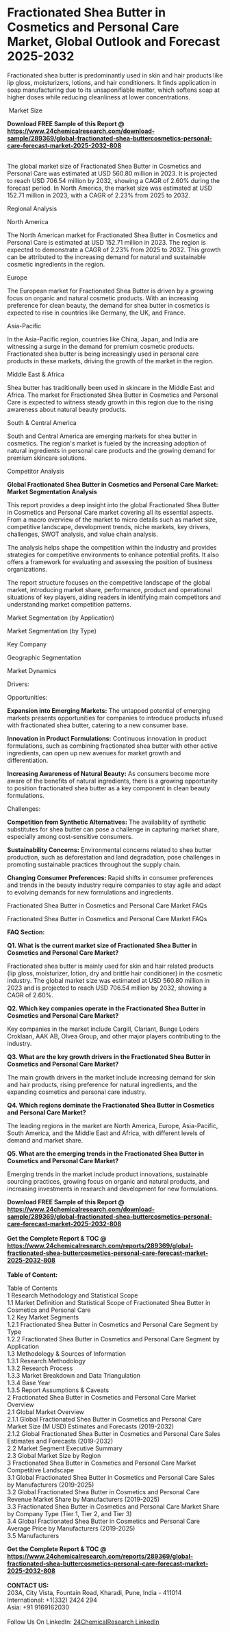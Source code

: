 <h1>Fractionated Shea Butter in Cosmetics and Personal Care Market, Global Outlook and Forecast 2025-2032</h1><p>Fractionated shea butter is predominantly used in skin and hair products like lip gloss, moisturizers, lotions, and hair conditioners. It finds application in soap manufacturing due to its unsaponifiable matter, which softens soap at higher doses while reducing cleanliness at lower concentrations.</p><p>
 Market Size</p><p>
</p><div><b>Download FREE Sample of this Report @ 
            <a href="https://www.24chemicalresearch.com/download-sample/289369/global-fractionated-shea-buttercosmetics-personal-care-forecast-market-2025-2032-808">
            https://www.24chemicalresearch.com/download-sample/289369/global-fractionated-shea-buttercosmetics-personal-care-forecast-market-2025-2032-808</a></b></div><br><p>The global market size of Fractionated Shea Butter in Cosmetics and Personal Care was estimated at USD 560.80 million in 2023. It is projected to reach USD 706.54 million by 2032, showing a CAGR of 2.60% during the forecast period. In North America, the market size was estimated at USD 152.71 million in 2023, with a CAGR of 2.23% from 2025 to 2032.</p><p>
Regional Analysis</p><p>
North America</p><p>
</p><p>The North American market for Fractionated Shea Butter in Cosmetics and Personal Care is estimated at USD 152.71 million in 2023. The region is expected to demonstrate a CAGR of 2.23% from 2025 to 2032. This growth can be attributed to the increasing demand for natural and sustainable cosmetic ingredients in the region.</p><p>
Europe</p><p>
</p><p>The European market for Fractionated Shea Butter is driven by a growing focus on organic and natural cosmetic products. With an increasing preference for clean beauty, the demand for shea butter in cosmetics is expected to rise in countries like Germany, the UK, and France.</p><p>
Asia-Pacific</p><p>
</p><p>In the Asia-Pacific region, countries like China, Japan, and India are witnessing a surge in the demand for premium cosmetic products. Fractionated shea butter is being increasingly used in personal care products in these markets, driving the growth of the market in the region.</p><p>
Middle East &amp; Africa</p><p>
</p><p>Shea butter has traditionally been used in skincare in the Middle East and Africa. The market for Fractionated Shea Butter in Cosmetics and Personal Care is expected to witness steady growth in this region due to the rising awareness about natural beauty products.</p><p>
South &amp; Central America</p><p>
</p><p>South and Central America are emerging markets for shea butter in cosmetics. The region's market is fueled by the increasing adoption of natural ingredients in personal care products and the growing demand for premium skincare solutions.</p><p>
</p><p>
Competitor Analysis</p><p>
</p><p>
<strong>Global Fractionated Shea Butter in Cosmetics and Personal Care Market: Market Segmentation Analysis</strong></p><p>
</p><p>This report provides a deep insight into the global Fractionated Shea Butter in Cosmetics and Personal Care market covering all its essential aspects. From a macro overview of the market to micro details such as market size, competitive landscape, development trends, niche markets, key drivers, challenges, SWOT analysis, and value chain analysis.</p><p>
</p><p>The analysis helps shape the competition within the industry and provides strategies for competitive environments to enhance potential profits. It also offers a framework for evaluating and assessing the position of business organizations.</p><p>
</p><p>The report structure focuses on the competitive landscape of the global market, introducing market share, performance, product and operational situations of key players, aiding readers in identifying main competitors and understanding market competition patterns.</p><p>
Market Segmentation (by Application)</p><p>
</p><p>
Market Segmentation (by Type)</p><p>
</p><p>
Key Company</p><p>
</p><p>
Geographic Segmentation</p><p>
</p><p>
Market Dynamics</p><p>
Drivers:</p><p>
</p><p>
Opportunities:</p><p>
</p><p><strong>Expansion into Emerging Markets:</strong> The untapped potential of emerging markets presents opportunities for companies to introduce products infused with fractionated shea butter, catering to a new consumer base.</p><p>
</p><p><strong>Innovation in Product Formulations:</strong> Continuous innovation in product formulations, such as combining fractionated shea butter with other active ingredients, can open up new avenues for market growth and differentiation.</p><p>
</p><p><strong>Increasing Awareness of Natural Beauty:</strong> As consumers become more aware of the benefits of natural ingredients, there is a growing opportunity to position fractionated shea butter as a key component in clean beauty formulations.</p><p>
Challenges:</p><p>
</p><p><strong>Competition from Synthetic Alternatives:</strong> The availability of synthetic substitutes for shea butter can pose a challenge in capturing market share, especially among cost-sensitive consumers.</p><p>
</p><p><strong>Sustainability Concerns:</strong> Environmental concerns related to shea butter production, such as deforestation and land degradation, pose challenges in promoting sustainable practices throughout the supply chain.</p><p>
</p><p><strong>Changing Consumer Preferences:</strong> Rapid shifts in consumer preferences and trends in the beauty industry require companies to stay agile and adapt to evolving demands for new formulations and ingredients.</p><p>
</p><p>
Fractionated Shea Butter in Cosmetics and Personal Care Market FAQs</p><p>
Fractionated Shea Butter in Cosmetics and Personal Care Market FAQs</p><p>
<strong>FAQ Section:</strong></p><p>
<strong>Q1. What is the current market size of Fractionated Shea Butter in Cosmetics and Personal Care Market?</strong></p><p>
</p><p>Fractionated shea butter is mainly used for skin and hair related products (lip gloss, moisturizer, lotion, dry and brittle hair conditioner) in the cosmetic industry. The global market size was estimated at USD 560.80 million in 2023 and is projected to reach USD 706.54 million by 2032, showing a CAGR of 2.60%.</p><p>
<strong>Q2. Which key companies operate in the Fractionated Shea Butter in Cosmetics and Personal Care Market?</strong></p><p>
</p><p>Key companies in the market include Cargill, Clariant, Bunge Loders Croklaan, AAK AB, Olvea Group, and other major players contributing to the industry.</p><p>
<strong>Q3. What are the key growth drivers in the Fractionated Shea Butter in Cosmetics and Personal Care Market?</strong></p><p>
</p><p>The main growth drivers in the market include increasing demand for skin and hair products, rising preference for natural ingredients, and the expanding cosmetics and personal care industry.</p><p>
<strong>Q4. Which regions dominate the Fractionated Shea Butter in Cosmetics and Personal Care Market?</strong></p><p>
</p><p>The leading regions in the market are North America, Europe, Asia-Pacific, South America, and the Middle East and Africa, with different levels of demand and market share.</p><p>
<strong>Q5. What are the emerging trends in the Fractionated Shea Butter in Cosmetics and Personal Care Market?</strong></p><p>
</p><p>Emerging trends in the market include product innovations, sustainable sourcing practices, growing focus on organic and natural products, and increasing investments in research and development for new formulations.</p><div><b>Download FREE Sample of this Report @ 
            <a href="https://www.24chemicalresearch.com/download-sample/289369/global-fractionated-shea-buttercosmetics-personal-care-forecast-market-2025-2032-808">
            https://www.24chemicalresearch.com/download-sample/289369/global-fractionated-shea-buttercosmetics-personal-care-forecast-market-2025-2032-808</a></b></div><br><div><b>Get the Complete Report & TOC @ 
            <a href="https://www.24chemicalresearch.com/reports/289369/global-fractionated-shea-buttercosmetics-personal-care-forecast-market-2025-2032-808">
            https://www.24chemicalresearch.com/reports/289369/global-fractionated-shea-buttercosmetics-personal-care-forecast-market-2025-2032-808</a></b></div><br>
            <b>Table of Content:</b><p>Table of Contents<br />
1 Research Methodology and Statistical Scope<br />
1.1 Market Definition and Statistical Scope of Fractionated Shea Butter in Cosmetics and Personal Care<br />
1.2 Key Market Segments<br />
1.2.1 Fractionated Shea Butter in Cosmetics and Personal Care Segment by Type<br />
1.2.2 Fractionated Shea Butter in Cosmetics and Personal Care Segment by Application<br />
1.3 Methodology & Sources of Information<br />
1.3.1 Research Methodology<br />
1.3.2 Research Process<br />
1.3.3 Market Breakdown and Data Triangulation<br />
1.3.4 Base Year<br />
1.3.5 Report Assumptions & Caveats<br />
2 Fractionated Shea Butter in Cosmetics and Personal Care Market Overview<br />
2.1 Global Market Overview<br />
2.1.1 Global Fractionated Shea Butter in Cosmetics and Personal Care Market Size (M USD) Estimates and Forecasts (2019-2032)<br />
2.1.2 Global Fractionated Shea Butter in Cosmetics and Personal Care Sales Estimates and Forecasts (2019-2032)<br />
2.2 Market Segment Executive Summary<br />
2.3 Global Market Size by Region<br />
3 Fractionated Shea Butter in Cosmetics and Personal Care Market Competitive Landscape<br />
3.1 Global Fractionated Shea Butter in Cosmetics and Personal Care Sales by Manufacturers (2019-2025)<br />
3.2 Global Fractionated Shea Butter in Cosmetics and Personal Care Revenue Market Share by Manufacturers (2019-2025)<br />
3.3 Fractionated Shea Butter in Cosmetics and Personal Care Market Share by Company Type (Tier 1, Tier 2, and Tier 3)<br />
3.4 Global Fractionated Shea Butter in Cosmetics and Personal Care Average Price by Manufacturers (2019-2025)<br />
3.5 Manufacturers </p><div><b>Get the Complete Report & TOC @ 
            <a href="https://www.24chemicalresearch.com/reports/289369/global-fractionated-shea-buttercosmetics-personal-care-forecast-market-2025-2032-808">
            https://www.24chemicalresearch.com/reports/289369/global-fractionated-shea-buttercosmetics-personal-care-forecast-market-2025-2032-808</a></b></div><br><b>CONTACT US:</b><br>
            203A, City Vista, Fountain Road, Kharadi, Pune, India - 411014<br>
            International: +1(332) 2424 294<br>
            Asia: +91 9169162030 <br><br>
            Follow Us On LinkedIn: <a href="https://www.linkedin.com/company/24chemicalresearch/">24ChemicalResearch LinkedIn</a>